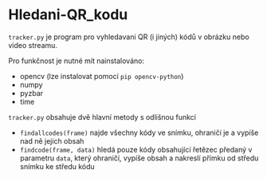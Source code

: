 # Hledani-QR_kodu
`tracker.py` je program pro vyhledavani QR (i jiných) kódů v obrázku nebo video streamu.

Pro funkčnost je nutné mít nainstalováno:
* opencv (lze instalovat pomocí `pip opencv-python`)
* numpy
* pyzbar
* time

`tracker.py` obsahuje dvě hlavní metody s odlišnou funkcí
* `findallcodes(frame)` najde všechny kódy ve snímku, ohraničí je a vypíše nad ně jejich obsah
* `findcode(frame, data)` hledá pouze kódy obsahující řetězec předaný v parametru `data`, který ohraničí, vypíše obsah a nakreslí přímku od středu snímku ke středu kódu
